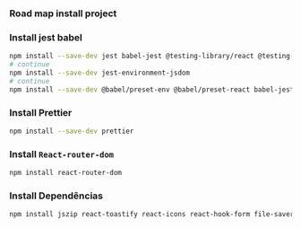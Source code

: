 ### Road map install project


### Install jest babel

```bash
npm install --save-dev jest babel-jest @testing-library/react @testing-library/jest-dom
# continue 
npm install --save-dev jest-environment-jsdom
# continue 
npm install --save-dev @babel/preset-env @babel/preset-react babel-jest
```
### Install Prettier

```bash
npm install --save-dev prettier
```

### Install `React-router-dom`

```bash
npm install react-router-dom
```
### Install Dependências
```bash
npm install jszip react-toastify react-icons react-hook-form file-saver
```